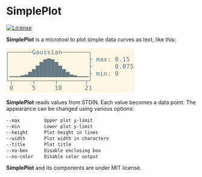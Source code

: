 # SimplePlot

[![License](https://img.shields.io/badge/license-MIT-blue.svg)](LICENSE)

**SimplePlot** is a microtool to plot simple data curves as text, like this:

![Teaser](plot.png)

**SimplePlot** reads values from STDIN. Each value becomes a data point. The appearance can be changed using various options:

    --max         Upper plot y-limit
    --min         Lower plot y-limit
    --height      Plot height in lines
    --width       Plot width in characters
    --title       Plot title
    --no-box      Disable enclosing box
    --no-color    Disable color output

**SimplePlot** and its components are under MIT license.

